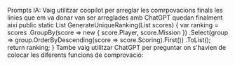 Prompts IA:
Vaig utilitzar coopilot per arreglar les comrpovacions finals les linies que em va donar van ser arreglades amb ChatGPT quedan finalment així
public static List<Score> GenerateUniqueRanking(List<Score> scores)
        {
            var ranking = scores
                .GroupBy(score => new { score.Player, score.Mission })
                .Select(group => group.OrderByDescending(score => score.Scoring).First())
                .ToList();
            return ranking;
        }
Tambe vaig utilitzar ChatGPT per preguntar on s'havien de colocar les diferents funcions de comprovació:

